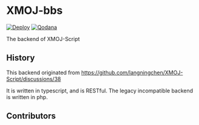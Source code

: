# XMOJ-bbs
[![Deploy](https://github.com/XMOJ-Script-dev/XMOJ-bbs/actions/workflows/main.yml/badge.svg)](https://github.com/XMOJ-Script-dev/XMOJ-bbs/actions/workflows/main.yml)
[![Qodana](https://github.com/XMOJ-Script-dev/XMOJ-bbs/actions/workflows/qodana_code_quality.yml/badge.svg)](https://github.com/XMOJ-Script-dev/XMOJ-bbs/actions/workflows/qodana_code_quality.yml)

The backend of XMOJ-Script


## History

This backend originated from https://github.com/langningchen/XMOJ-Script/discussions/38

It is written in typescript, and is RESTful.
The legacy incompatible backend is written in php.

## Contributors

<!-- ALL-CONTRIBUTORS-LIST:START - Do not remove or modify this section -->
<!-- prettier-ignore-start -->
<!-- markdownlint-disable -->

<!-- markdownlint-restore -->
<!-- prettier-ignore-end -->

<!-- ALL-CONTRIBUTORS-LIST:END -->
